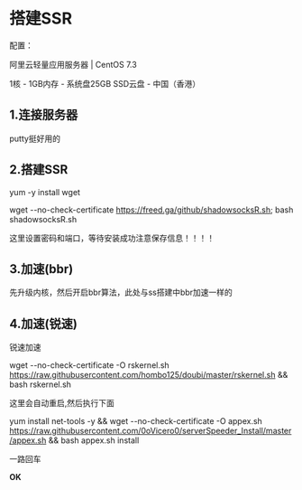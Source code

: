 # 搭建SSR

配置：

阿里云轻量应用服务器 | CentOS 7.3 

1核 - 1GB内存 - 系统盘25GB SSD云盘 - 中国（香港）



## 1.连接服务器

putty挺好用的

## 2.搭建SSR

yum -y install wget

wget --no-check-certificate https://freed.ga/github/shadowsocksR.sh; bash shadowsocksR.sh

 这里设置密码和端口，等待安装成功注意保存信息！！！！

## 3.加速(bbr)

先升级内核，然后开启bbr算法，此处与ss搭建中bbr加速一样的

## 4.加速(锐速)

锐速加速

wget --no-check-certificate -O rskernel.sh https://raw.githubusercontent.com/hombo125/doubi/master/rskernel.sh && bash rskernel.sh

这里会自动重启,然后执行下面

yum install net-tools -y && wget --no-check-certificate -O appex.sh https://raw.githubusercontent.com/0oVicero0/serverSpeeder_Install/master/appex.sh && bash appex.sh install

一路回车

**OK**

 
